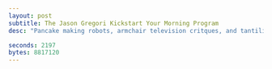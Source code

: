 ```yaml
---
layout: post
subtitle: The Jason Gregori Kickstart Your Morning Program
desc: "Pancake making robots, armchair television critques, and tantilizing relevations of the next hot season of the Weekly Once-a-Week. Also, WOAW fans: Don't miss your chance to be proposed to by the one and only John Crandall!"

seconds: 2197
bytes: 8817120
---
```


